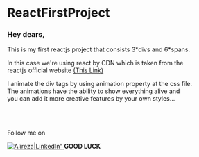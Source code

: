 # ReactFirstProject
<h3>Hey dears,</h3>
<p>This is my first reactjs project that consists 3*divs and 6*spans.</p>
<p>
  In this case we're using react by CDN which is taken from the</br>
  reactjs official website <a href="https://reactjs.org/docs/cdn-links.html">(This Link)</a>
</p>
<p>
  I animate the div tags by using animation property at the css file.</br>
  The animations have the ability to show everything alive and</br>
  you can add it more creative features by your own styles...
</p>
</br></br>
<p>Follow me on</p>
<a href="https://www.linkedin.com/in/alireza-mashayekhi-693423235/">
<img align=”left” src=”https://raw.githubusercontent.com/maalireza51/ReactFirstProject/master/icons/linkedin.svg" alt=Alireza|LinkedIn” width=”21px”/>
</a>
<a href="https://twitter.com/maalireza51"><i class="fa fa-lg fa-twitter-square"></i></a>
<a href="https://www.instagram.com/deka_deve/"><i class="fa fa-lg fa-instagram"></i></a>
<strong>GOOD LUCK</strong>
<script src="https://use.fontawesome.com/452826394c.js"></script>
